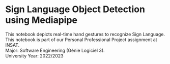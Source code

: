 # Sign Language Object Detection using Mediapipe
This notebook depicts real-time hand gestures to recognize Sign Language.
<br>
This notebook is part of our Personal Professional Project assignment at INSAT.
<br>
Major: Software Engineering (Génie Logiciel 3).
<br>
University Year: 2022/2023 
<br>
